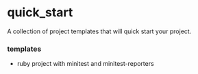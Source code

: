 quick_start
===========

A collection of project templates that will quick start your project.

### templates

  -  ruby project with minitest and minitest-reporters